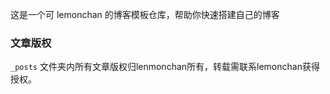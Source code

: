 这是一个可 lemonchan 的博客模板仓库，帮助你快速搭建自己的博客 

### 文章版权

`_posts` 文件夹内所有文章版权归lenmonchan所有，转载需联系lemonchan获得授权。







